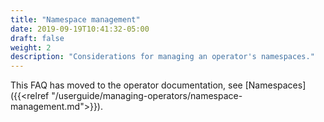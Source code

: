 ```yaml
---
title: "Namespace management"
date: 2019-09-19T10:41:32-05:00
draft: false
weight: 2
description: "Considerations for managing an operator's namespaces."
---
```


This FAQ has moved to the operator documentation, see [Namespaces]({{<relref "/userguide/managing-operators/namespace-management.md">}}).
